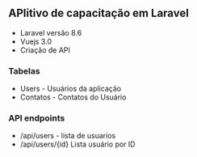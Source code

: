 ## APlitivo de capacitação em Laravel

* Laravel versão 8.6
* Vuejs 3.0
* Criação de API


### Tabelas 

 - Users - Usuários da aplicação
 - Contatos - Contatos do Usuário


 ### API endpoints

 - /api/users - lista de usuarios
 - /api/users/{id} Lista usuário por ID

 